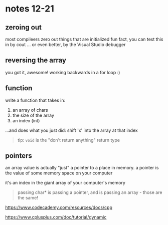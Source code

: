 # notes 12-21

## zeroing out

most compileers zero out things that are initialized
fun fact, you can test this in by cout ... or even better, by the Visual Studio debugger

## reversing the array

you got it, awesome!
working backwards in a for loop :)

## function

write a function that takes in:

1. an array of chars
2. the size of the array
3. an index (int)

...and does what you just did: shift 'x' into the array at that index

> tip: `void` is the "don't return anything" return type

## pointers

an array value is actually "just" a pointer to a place in memory.
a pointer is the value of some memory space on your computer

it's an index in the giant array of your computer's memory

> passing char* is passing a pointer, and is passing an array - those are the same!

https://www.codecademy.com/resources/docs/cpp

https://www.cplusplus.com/doc/tutorial/dynamic
